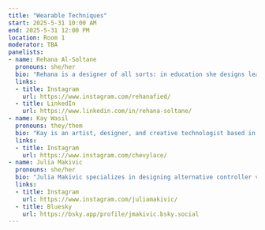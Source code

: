 ```yaml
---
title: "Wearable Techniques"
start: 2025-5-31 10:00 AM
end: 2025-5-31 12:00 PM
location: Room 1
moderator: TBA
panelists:
- name: Rehana Al-Soltane
  pronouns: she/her
  bio: "Rehana is a designer of all sorts: in education she designs learning experiences about AI, and in the wearable technology world she designs couture dresses integrated with electronics and digital fabrication techniques. All with 'open-sourcery' at the heart at what she does!"
  links:
  - title: Instagram
    url: https://www.instagram.com/rehanafied/
  - title: LinkedIn
    url: https://www.linkedin.com/in/rehana-soltane/
- name: Kay Wasil
  pronouns: they/them
  bio: "Kay is an artist, designer, and creative technologist based in Brooklyn, NY. They’ve been working as a freelance costume designer for nightlife for six years, and their work has been seen onstage at Bonnaroo, House of Yes, Bushwig, and on 'Whatcha Packin' for RuPaul's Drag Race S16."
  links:
  - title: Instagram
    url: https://www.instagram.com/chevylace/
- name: Julia Makivic
  pronouns: she/her
  bio: "Julia Makivic specializes in designing alternative controller videogames, combining hardware and sensors to create custom gaming interfaces. Her games explore what it means to have an emotional exchange with a computational system and how our emotions are mediated by technology. She is currently a lecturer in Creative Electronic Engineering at Royal Holloway, University of London."
  links:
  - title: Instagram
    url: https://www.instagram.com/juliamakivic/
  - title: Bluesky
    url: https://bsky.app/profile/jmakivic.bsky.social
---
```

